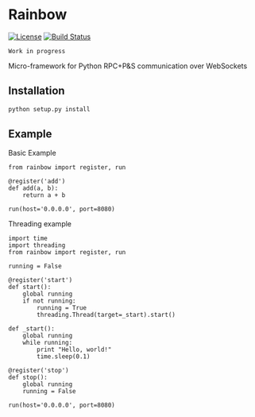 # Rainbow

[![License](http://img.shields.io/:license-gpl-blue.svg?style=flat)](http://opensource.org/licenses/GPL-2.0) [![Build Status](https://travis-ci.org/bqlabs/rainbow.svg)](https://travis-ci.org/bqlabs/rainbow)

```
Work in progress
```

Micro-framework for Python RPC+P&S communication over WebSockets

## Installation

```bash
python setup.py install
```

## Example

Basic Example

```
from rainbow import register, run

@register('add')
def add(a, b):
    return a + b

run(host='0.0.0.0', port=8080)
```

Threading example

```
import time
import threading
from rainbow import register, run

running = False

@register('start')
def start():
    global running
    if not running:
        running = True
        threading.Thread(target=_start).start()

def _start():
    global running
    while running:
        print "Hello, world!"
        time.sleep(0.1)

@register('stop')
def stop():
    global running
    running = False

run(host='0.0.0.0', port=8080)
```
